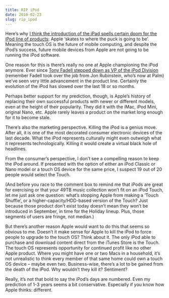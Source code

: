 ```yaml
---
title: RIP iPod
date: 2010-02-23
slug: rip_ipod
---
```

<p>Here&#8217;s why <a href="http://twitter.com/sperte/status/8438749658">I think the introduction of the iPad spells certain doom for the iPod line of products</a>: Apple &#8216;skates to where the puck is going to be&#8217;. Meaning the touch OS is the future of mobile computing, and despite the iPod&#8217;s success, future mobile devices from Apple are not going to be running the iPod software.</p>

<p>One reason for this is there&#8217;s really no one at Apple championing the iPod anymore. Ever since <a href="http://online.wsj.com/article/SB122577427707796495.html">Tony Fadell stepped down as VP of the iPod Division</a> (remember Fadell took over the job from Jon Rubinstein, who&#8217;s now at Palm) we&#8217;ve seen very little advancement in the product line. Certainly the evolution of the iPod has slowed over the last 18 or so months.</p>

<p>Perhaps better support for my prediction, though, is Apple&#8217;s history of replacing their own successful products with newer or different models, even at the height of their popularity. They did it with the iMac, iPod Mini, original Nano, etc. Apple rarely leaves a product on the market long enough for it to become stale.</p>

<p>There&#8217;s also the marketing perspective. Killing the iPod is a genius move. After all, it is one of the most decorated consumer electronic devices of the last decade. What the iPod represents culturally might even outweigh what it represents technologically. Killing it would create a virtual black hole of headlines.</p>

<p>From the consumer&#8217;s perspective, I don&#8217;t see a compelling reason to keep the iPod around. If presented with the option of either an iPod Classic or Nano model or a touch OS device for the same price, I suspect 19 out of 20 people would select the Touch.</p>

<p>(And before you race to the comment box to remind me that iPods are great for exercising or that your 49TB music collection won&#8217;t fit on an iPod Touch, let me just ask one question: what&#8217;s stopping Apple from making a &#8216;Touch Shuffle&#8217;, or a higher-capacity/HDD-based version of the Touch? Just because those product don&#8217;t exist today doesn&#8217;t mean they won&#8217;t be introduced in September, in time for the Holiday lineup. Plus, those segments of users are fringe, not median.)</p>

<p>But there&#8217;s another reason Apple would want to do this that seems so obvious to me. Doesn&#8217;t it make sense for Apple to kill the iPod to force people to upgrade to the touch OS? Think about it. The only iPod able to purchase and download content direct from the iTunes Store is the Touch. The touch OS represents opportunity for continued profit like no other Apple product. Where you might have one or two Macs in a household, it&#8217;s not unrealistic to think every member of that same home could own a touch OS device &#8211; maybe even two. Business-wise, there&#8217;s a lot to be gained from the death of the iPod. Why wouldn&#8217;t they kill it? Sentiment?</p>

<p>Really, it&#8217;s not that bold to say the iPod&#8217;s days are numbered. Even my prediction of 1-3 years seems a bit conservative. Especially if you know how Apple thinks: different.</p>